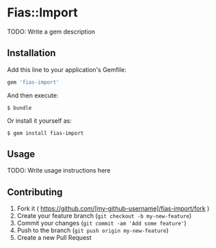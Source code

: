 # Fias::Import

TODO: Write a gem description

## Installation

Add this line to your application's Gemfile:

```ruby
gem 'fias-import'
```

And then execute:

    $ bundle

Or install it yourself as:

    $ gem install fias-import

## Usage

TODO: Write usage instructions here

## Contributing

1. Fork it ( https://github.com/[my-github-username]/fias-import/fork )
2. Create your feature branch (`git checkout -b my-new-feature`)
3. Commit your changes (`git commit -am 'Add some feature'`)
4. Push to the branch (`git push origin my-new-feature`)
5. Create a new Pull Request
